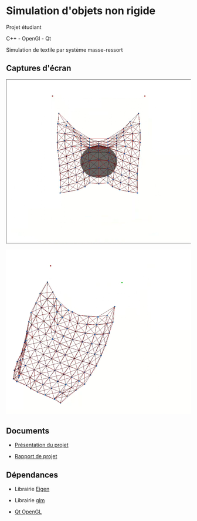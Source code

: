 # Simulation d'objets non rigide

Projet étudiant

C++ - OpenGl - Qt

Simulation de textile par système masse-ressort

## Captures d'écran

![Collision sphère](https://github.com/nicolas-lcn/cloth-simulation/blob/main/docs/sms-ie-sphere.png)

![Système à deux points fixes](https://github.com/nicolas-lcn/cloth-simulation/blob/main/docs/sms-implicit-euler.png)

## Documents

- [Présentation du projet](https://docs.google.com/presentation/d/1H_Ai7J7kOgogNO08w1O0XsqPhlLu-FxFmBN8GmM1AgM/edit?usp=sharing)

- [Rapport de projet](https://github.com/nicolas-lcn/cloth-simulation/blob/main/docs/PROJET3D_LUCIANI.pdf)

## Dépendances

- Librairie [Eigen](https://eigen.tuxfamily.org/) 

- Librairie [glm](https://github.com/g-truc/glm)

- [Qt OpenGL](https://doc.qt.io/qt-6/qtopengl-index.html)



